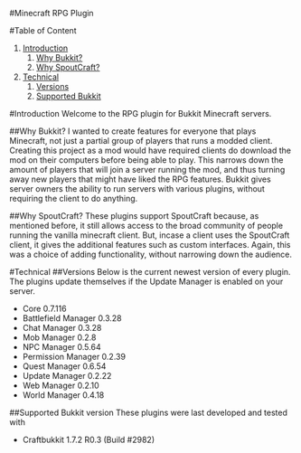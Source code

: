 #Minecraft RPG Plugin

#Table of Content

1. [Introduction](#introduction)
    1. [Why Bukkit?](#ref_whybukkit)
    1. [Why SpoutCraft?](#ref_whyspout)
1. [Technical](#ref_tech)
    1. [Versions](#ref_version)
    1. [Supported Bukkit](#ref_suppbukkit)

#Introduction
Welcome to the RPG plugin for Bukkit Minecraft servers.

<a name="ref_whybukkit"></a>
##Why Bukkit?
I wanted to create features for everyone that plays Minecraft, not just a partial group of players that runs a modded client.
Creating this project as a mod would have required clients do download the mod on their computers before being able to play.
This narrows down the amount of players that will join a server running the mod, and thus turning away new players that might have liked the RPG features.
Bukkit gives server owners the ability to run servers with various plugins, without requiring the client to do anything.

<a name="ref_whyspout"></a>
##Why SpoutCraft?
These plugins support SpoutCraft because, as mentioned before, it still allows access to the broad community of people running the vanilla minecraft client.
But, incase a client uses the SpoutCraft client, it gives the additional features such as custom interfaces.
Again, this was a choice of adding functionality, without narrowing down the audience.

<a name="ref_tech"></a>
#Technical
<a name="ref_versions"></a>
##Versions
Below is the current newest version of every plugin. The plugins update themselves if the Update Manager is enabled on your server.

 - Core			0.7.116
 - Battlefield Manager	0.3.28
 - Chat Manager		0.3.28
 - Mob Manager		0.2.8
 - NPC Manager		0.5.64
 - Permission Manager	0.2.39
 - Quest Manager	0.6.54
 - Update Manager	0.2.22
 - Web Manager		0.2.10
 - World Manager	0.4.18

<a name="ref_suppbukkit"></a>
##Supported Bukkit version
These plugins were last developed and tested with

 - Craftbukkit 1.7.2 R0.3 (Build #2982)
